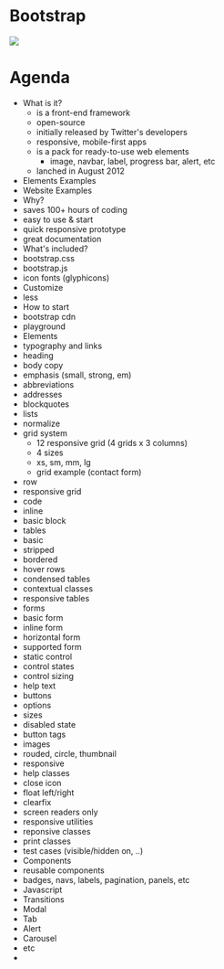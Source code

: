 # Bootstrap

![](https://academy.zenva.com/wp-content/uploads/2014/08/Bootstrap-3.jpg)

# Agenda

- What is it?
  - is a front-end framework
  - open-source
  - initially released by Twitter's developers
  - responsive, mobile-first apps
  - is a pack for ready-to-use web elements
    - image, navbar, label, progress bar, alert, etc
  - lanched in August 2012
- Elements Examples
- Website Examples
- Why?
 - saves 100+ hours of coding
 - easy to use & start
 - quick responsive prototype
 - great documentation
- What's included?
 - bootstrap.css
 - bootstrap.js
 - icon fonts (glyphicons)
 - Customize
  - less
- How to start
 - bootstrap cdn
 - playground
- Elements
 - typography and links
  - heading
  - body copy
  - emphasis (small, strong, em)
  - abbreviations
  - addresses
  - blockquotes
  - lists
 - normalize
 - grid system
   - 12 responsive grid (4 grids x 3 columns)
   - 4 sizes
    - xs, sm, mm, lg
    - grid example (contact form)
 - row
 - responsive grid
 - code
  - inline
  - basic block
 - tables
  - basic
  - stripped
  - bordered
  - hover rows
  - condensed tables
  - contextual classes
  - responsive tables
 - forms
  - basic form
  - inline form
  - horizontal form
  - supported form
  - static control
  - control states
  - control sizing
  - help text
 - buttons
  - options
  - sizes
  - disabled state
  - button tags
 - images
  - rouded, circle, thumbnail
  - responsive
 - help classes
  - close icon
  - float left/right
  - clearfix
  - screen readers only
 - responsive utilities
  - reponsive classes
  - print classes
  - test cases (visible/hidden on, ..)
- Components
 - reusable components
 - badges, navs, labels, pagination, panels, etc
- Javascript
 - Transitions
 - Modal
 - Tab
 - Alert
 - Carousel
 - etc
- 
